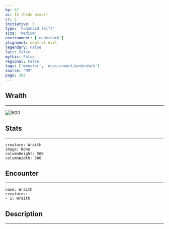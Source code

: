 ```yaml
---
hp: 67
ac: 14 (hide armor)
cr: 5
initiative: 3
type: 'humanoid (elf)'    
size: 'Medium'
environment: ['underdark']
alignment: neutral evil
legendary: False
lair: False
mythic: False
regional: False
tags: ['monster', 'environment/underdark']
source: "MM"
page: 302
---
```


## Wraith
---

![|600](D:/Program%20Files/5e.tools/img/bestiary/MM/Wraith.jpg)

## Stats
---

```statblock
creature: Wraith
image: None
columnHeight: 500
columnWidth: 500
```

## Encounter
---

```encounter-table
name: Wraith
creatures:
- 1: Wraith
```

## Description
---




